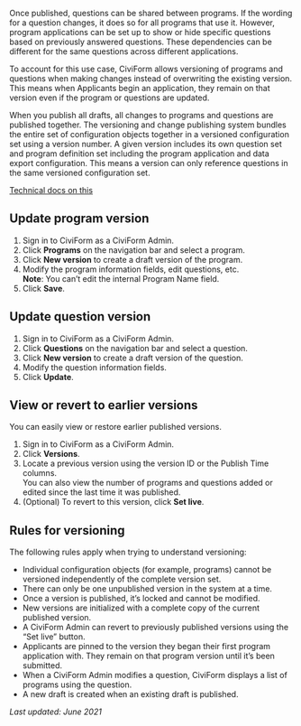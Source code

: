 Once published, questions can be shared between programs. If the wording for a question changes, it does so for all programs that use it. However, program applications can be set up to show or hide specific questions based on previously answered questions. These dependencies can be different for the same questions across different applications.

To account for this use case, CiviForm allows versioning of programs and questions when making changes instead of overwriting the existing version. This means when Applicants begin an application, they remain on that version even if the program or questions are updated.

When you publish all drafts, all changes to programs and questions are published together. The versioning and change publishing system bundles the entire set of configuration objects together in a versioned configuration set using a version number. A given version includes its own question set and program definition set including the program application and data export configuration. This means a version can only reference questions in the same versioned configuration set.

[Technical docs on this](https://github.com/seattle-uat/civiform/wiki/Data-versioning-model)

## Update program version

1. Sign in to CiviForm as a CiviForm Admin.
2. Click **Programs** on the navigation bar and select a program.
3. Click **New version** to create a draft version of the program.
4. Modify the program information fields, edit questions, etc.<br/>**Note**: You can’t edit the internal Program Name field.
5. Click **Save**.

## Update question version

1. Sign in to CiviForm as a CiviForm Admin.
2. Click **Questions** on the navigation bar and select a question.
3. Click **New version** to create a draft version of the question.
4. Modify the question information fields.
5. Click **Update**.

## View or revert to earlier versions

You can easily view or restore earlier published versions.

1. Sign in to CiviForm as a CiviForm Admin.
2. Click **Versions**.
3. Locate a previous version using the version ID or the Publish Time columns.<br/>You can also view the number of programs and questions added or edited since the last time it was published.
4. (Optional) To revert to this version, click **Set live**.

## Rules for versioning

The following rules apply when trying to understand versioning:

*   Individual configuration objects (for example, programs) cannot be versioned independently of the complete version set.
*   There can only be one unpublished version in the system at a time.
*   Once a version is published, it’s locked and cannot be modified.
*   New versions are initialized with a complete copy of the current published version.
*   A CiviForm Admin can revert to previously published versions using the “Set live” button.
*   Applicants are pinned to the version they began their first program application with. They remain on that program version until it’s been submitted.
*   When a CiviForm Admin modifies a question, CiviForm displays a list of programs using the question.
*   A new draft is created when an existing draft is published.

_Last updated: June 2021_